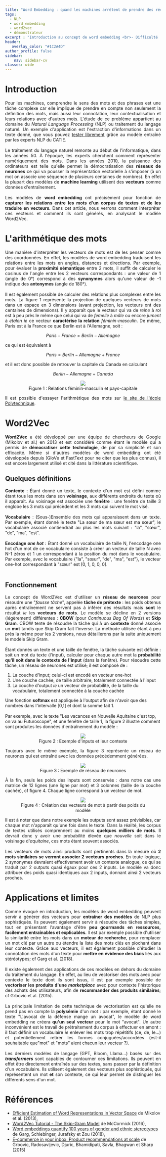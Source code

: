```yaml
---
title: "Word Embedding : quand les machines arrêtent de prendre des récits pour des tas de lettres"
tags:
  - NLP
  - word embedding
  - word2vec
  - démonstrateur
excerpt : "Introduction au concept de word embedding <br>- Difficulté : débutant"
header:
   overlay_color: "#1C2A4D"
author_profile: false
sidebar:
    nav: sidebar-cv
classes: wide
---
```


<script type="text/javascript" async src="https://cdn.mathjax.org/mathjax/latest/MathJax.js?config=TeX-MML-AM_CHTML"> </script> 

<!--            Cheat Sheet
paragraphe    <p style="text-align:justify;"></p>
gras          <b>reconnaissance faciale</b>
italique      <i>deep learning</i>
saut de ligne <br><br>
lien externe  <a href="https://example.com">example</a>
-->

# Introduction

<p style="text-align:justify;">
Pour les machines, comprendre le sens des mots et des phrases est une tâche complexe car elle implique de prendre en compte non seulement la définition des mots, mais aussi leur connotation, leur contextualisation et leurs relations avec d'autres mots. L'étude de ce problème appartient au domaine du <i>Natural Language Processing</i> (NLP) ou traitement du langage naturel. Un exemple d'application est l'extraction d'informations dans un texte donné, que vous pouvez <a href="https://huggingface.co/spaces/CATIE-AQ/Qamembert">tester librement</a> grâce au modèle entraîné par les experts NLP du CATIE.
<br><br>
Le traitement du langage naturel remonte au début de l'informatique, dans les années 50. À l'époque, les experts cherchent comment représenter numériquement des mots. Dans les années 2010, la puissance des ordinateurs est telle qu'elle permet la démocratisation des <b>réseaux de neurones</b> ce qui va pousser la représentation vectorielle à s'imposer (à un mot on associe une séquence de plusieurs centaines de nombres). En effet la plupart des modèles de <b>machine learning</b> utilisent des <b>vecteurs</b> comme données d'entraînement.
<br><br>
Les modèles de <b>word embedding</b> ont précisément pour fonction de <b>capturer les relations entre les mots d'un corpus de textes et de les traduire en vecteurs</b>. Dans cet article, nous verrons comment interpréter ces vecteurs et comment ils sont générés, en analysant le modèle Word2Vec.
</p>

# L'arithmétique des mots

<p style="text-align:justify;">
Une manière d'interpréter les vecteurs de mots est de les penser comme des coordonnées. En effet, les modèles de word embedding traduisent les relations entre les mots en angles, distances et directions. Par exemple, pour évaluer la <b>proximité sémantique</b> entre 2 mots, il suffit de calculer le cosinus de l'angle entre les 2 vecteurs correspondants : une valeur de 1 (angle de 0°) correspond à des <b>synonymes</b> alors qu'une valeur de -1 indique des <b>antonymes</b> (angle de 180°).
<br><br>
Il est également possible de calculer des relations plus complexes entre les mots. La figure 1 représente la projection de quelques vecteurs de mots dans un espace en 3 dimensions (avant projection, les vecteurs ont des centaines de dimensions). Il y apparaît que le vecteur qui va de <i>reine</i> à <i>roi</i> est à peu près le même que celui qui va de <i>femelle</i> à <i>mâle</i> ou encore <i>jument</i> à <i>étalon</i> <i>ie</i> ce vecteur <b>caractérise la relation</b> <i>féminin-masculin</i>. De même, Paris est à la France ce que Berlin est à l'Allemagne, soit :
</p>

$$
Paris - France = Berlin - Allemagne
$$

ce qui est équivalent à

$$
Paris = Berlin - Allemagne + France
$$

et il est donc possible de retrouver la capitale du Canada en calculant

$$
Berlin - Allemagne + Canada
$$

<center>
  <figure class="image">
    <img src="https://github.com/catie-aq/blog-vaniila/raw/article/word-embedding/assets/images/Word_embedding/vecteurs.png">
    <figcaption>
    Figure 1 : Relations féminin-masculin et pays-capitale
    </figcaption>
  </figure>
</center>

<p style="text-align:justify;">
Il est possible d'essayer l'arithmétique des mots sur <a href="http://nlp.polytechnique.fr/word2vec">le site de l'école Polytechnique</a>.
</p>
<!-- TODO: own HF space -->

# Word2Vec

<p style="text-align:justify;">
<b>Word2Vec</b> a été développé par une équipe de chercheurs de Google (Mikolov et al.) en 2013 et est considéré comme étant le modèle qui a permis de <b>démocratiser cette technologie</b>, de par sa simplicité et son efficacité. Même si d'autres modèles de word embedding ont été développés depuis (GloVe et FastText pour ne citer que les plus connus), il est encore largement utilisé et cité dans la littérature scientifique.
</p>

## Quelques définitions

<p style="text-align:justify;">
<b>Contexte</b> : Étant donné un texte, le contexte d'un mot est défini comme étant tous les mots dans son <b>voisinage</b>, aux différents endroits du texte où il apparaît. Au voisinage est associée une <b>fenêtre</b> : une fenêtre de taille 3 englobe les 3 mots qui précèdent et les 3 mots qui suivent le mot visé.
<br><br>
<b>Vocabulaire</b> : (Sous-)Ensemble des mots qui apparaissent dans un texte. Par exemple, étant donné le texte "La sœur de ma sœur est ma sœur", le vocabulaire associé contiendrait au plus les mots suivant : "la", "sœur", "de", "ma", "est".
<br><br>
<b>Encodage <i>one hot</i></b> : Étant donné un vocabulaire de taille N, l'encodage one hot d'un mot de ce vocabulaire consiste à créer un vecteur de taille N avec N-1 zéros et 1 un correspondant à la position du mot dans le vocabulaire. Par exemple, avec le vocabulaire {"la", "sœur", "de", "ma", "est"}, le vecteur one-hot correspondant à "sœur" est [0, 1, 0, 0, 0].
<br><br>

## Fonctionnement

<p style="text-align:justify;">
Le concept de Word2Vec est d'utiliser un <b>réseau de neurones</b> pour résoudre une "<i>fausse tâche</i>", appelée <b>tâche de prétexte</b> : les poids obtenus après entraînement ne servent pas à inférer des résultats mais <b>sont</b> le résultat <i>ie</i> les <b>vecteurs de mots</b>. Le modèle se décline en 2 versions (légèrement) différentes : <b>CBOW</b> (pour <i>Continuous Bag Of Words</i>) et <b>Skip Gram</b>. CBOW tente de résoudre la tâche qui à un <b>contexte</b> donné associe un <b>mot</b> tandis que Skip Gram fait l'inverse. La méthode utilisée étant à peu près la même pour les 2 versions, nous détaillerons par la suite uniquement le modèle Skip Gram.
<br><br>
Étant donnés un texte et une taille de fenêtre, la tâche suivante est définie : soit un mot du texte (l'input), calculer pour chaque autre mot la <b>probabilité qu'il soit dans le contexte de l'input</b> (dans la fenêtre). Pour résoudre cette tâche, un réseau de neurones est utilisé; il est composé de :
<ol>
  <li>La couche d'input; celui-ci est encodé en vecteur one-hot</li>
  <li>Une couche cachée, de taille arbitraire, totalement connectée à l'input</li>
  <li>La couche d'output <i>ie</i> un vecteur de probabilité, de la taille du vocabulaire, totalement connectée à la couche cachée</li>
</ol>
Une fonction <b>softmax</b> est appliquée à l'output afin de n'avoir que des nombres dans l'intervalle [0,1] et dont la somme fait 1.
<br><br>
Par exemple, avec le texte "Les vacances en Nouvelle Aquitaine c'est top, on va au Futuroscope", et une fenêtre de taille 1, la figure 2 illustre comment sont produites les données d'entraînement du modèle :
</p>

<center>
  <figure class="image">
    <img src="https://github.com/catie-aq/blog-vaniila/raw/article/word-embedding/assets/images/Word_embedding/fenetre.svg">
    <figcaption>
    Figure 2 : Exemple d'inputs et leur contexte
    </figcaption>
  </figure>
</center>

<p style="text-align:justify;">
Toujours avec le même exemple, la figure 3 représente un réseau de neurones qui est entraîné avec les données précédemment générées.
</p>

<center>
  <figure class="image">
    <img src="https://github.com/catie-aq/blog-vaniila/raw/article/word-embedding/assets/images/Word_embedding/reseau.svg">
    <figcaption>
    Figure 3 : Exemple de réseau de neurones
    </figcaption>
  </figure>
</center>

<p style="text-align:justify;">
À la fin, seuls les poids des inputs sont conservés : dans notre cas une matrice de 12 lignes (une ligne par mot) et 3 colonnes (taille de la couche cachée), cf figure 4. Chaque ligne correspond à un vecteur de mot.
</p>

<center>
  <figure class="image">
    <img src="https://github.com/catie-aq/blog-vaniila/raw/article/word-embedding/assets/images/Word_embedding/matrice.svg">
    <figcaption>
    Figure 4 : Création des vecteurs de mot à partir des poids du modèle
    </figcaption>
  </figure>
</center>

<p style="text-align:justify;">
Il est à noter que dans notre exemple les outputs sont assez prévisibles, car chaque mot n'apparaît qu'une fois dans le texte. Dans la réalité, les corpus de textes utilisés comprennent au moins <b>quelques milliers de mots</b>. Il devrait donc y avoir une probabilité élevée que <i>nouvelle</i> soit dans le voisinage d'<i>aquitaine</i>, ces mots étant souvent associés.
<br><br>
Les vecteurs de mots ainsi produits sont pertinents dans la mesure où <b>2 mots similaires se verront associer 2 vecteurs proches</b>. En toute logique, 2 synonymes devraient effectivement avoir un contexte analogue, ce qui se traduit par 2 outputs quasi égaux pour ces 2 inputs. Le modèle va donc attribuer des poids quasi identiques aux 2 inputs, donnant ainsi 2 vecteurs proches.
</p>

# Applications et limites

<p style="text-align:justify;">
Comme évoqué en introduction, les modèles de word embedding peuvent servir à générer des vecteurs pour <b>entraîner des modèles</b> de NLP plus sophistiqués. Ils peuvent également servir à résoudre des tâches simples, tout en présentant l'avantage d'être <b>peu gourmands en ressources, facilement entraînables et explicables</b>. Il est par exemple possible d'utiliser la similarité entre les mots dans un <b>moteur de recherche</b>, pour remplacer un mot clé par un autre ou étendre la liste des mots clés en piochant dans leur contexte. Grâce aux vecteurs, il est également possible d'étudier la connotation des mots d'un texte pour <b>mettre en évidence des biais</b> liés aux stéréotypes; cf Garg et al. (2018).
<br><br>
Il existe également des applications de ces modèles en dehors du domaine du traitement du langage. En effet, au lieu de vectoriser des mots avec pour contexte le texte dont ils sont issus, il est par exemple possible de <b>vectoriser les produits d'une <i>marketplace</i></b> avec pour contexte l'historique des achats des utilisateurs, afin de <b>recommander des produits similaires</b>; cf Grbovic et al. (2015).
<br><br>
La principale limitation de cette technique de vectorisation est qu'elle ne prend pas en compte la <b>polysémie</b> d'un mot : par exemple, étant donné le texte "L'avocat de la défense mange un avocat", le modèle de word embedding ne créera <b>qu'un seul vecteur</b> pour le mot "avocat". Un autre inconvénient est le travail de prétraitement du corpus à effectuer en amont : il faut définir un vocabulaire <i>ie</i> enlever les mots trop répétitifs (ce, de, le...) et potentiellement retirer les formes conjuguées/accordées (est-il souhaitable que"mot" et "mots" aient chacun leur vecteur ?).
<br><br>
Les derniers modèles de langage (GPT, Bloom, Llama...) basés sur des <b><i>transformers</i></b> sont capables de contourner ces limitations. Ils peuvent en effet être directement entraînés sur des textes, sans passer par la définition d'un vocabulaire. Ils utilisent également des vecteurs plus sophistiqués, qui représentent un mot <b>et</b> son contexte, ce qui leur permet de distinguer les différents sens d'un mot.
</p>

# Références
<ul>
  <li><a href="https://arxiv.org/abs/1301.3781">Efficient Estimation of Word Representations in Vector Space</a> de Mikolov et al. (2013),</li>
  <li><a href="http://mccormickml.com/2016/04/19/word2vec-tutorial-the-skip-gram-model/">Word2Vec Tutorial - The Skip-Gram Model</a> de McCormick (2016),</li>
  <li><a href="https://doi.org/10.1073/pnas.1720347115">Word embeddings quantify 100 years of gender and ethnic stereotypes</a> de Garg, Schiebinger, Jurafsky et Zou (2018),</li>
  <li><a href="https://arxiv.org/abs/1601.01356">E-commerce in your inbox:
  Product recommendations at scale</a> de Grbovic, Radosavljevic, Djuric, Bhamidipati, Savla, Bhagwan et Sharp (2015)</li>
</ul>